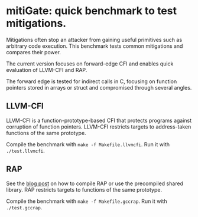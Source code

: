 # mitiGate: quick benchmark to test mitigations.

Mitigations often stop an attacker from gaining useful primitives such as
arbitrary code execution. This benchmark tests common mitigations and compares
their power.

The current version focuses on forward-edge CFI and enables quick evaluation of
LLVM-CFI and RAP.

The forward edge is tested for indirect calls in C, focusing on function
pointers stored in arrays or struct and compromised through several angles.


## LLVM-CFI

LLVM-CFI is a function-prototype-based CFI that protects programs against
corruption of function pointers. LLVM-CFI restricts targets to address-taken
functions of the same prototype.

Compile the benchmark with `make -f Makefile.llvmcfi`. Run it with
`./test.llvmcfi`.


## RAP

See the [blog post]() on how to compile RAP or use the precompiled shared
library. RAP restricts targets to functions of the same prototype.

Compile the benchmark with `make -f Makefile.gccrap`. Run it with
`./test.gccrap`.

